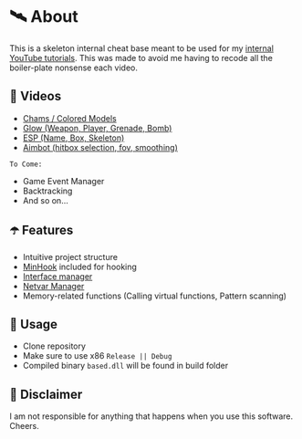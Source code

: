 ﻿# 🛰 About
This is a skeleton internal cheat base meant to be used for my [internal YouTube tutorials](https://www.youtube.com/watch?v=vF5fzIDUJVw&list=PLfXYbj_AHLD7I5NxCFHM2gYFihnDD0e5O). This was made to avoid me having to recode all the boiler-plate nonsense each video.

## 🌌 Videos
- [Chams / Colored Models](https://www.youtube.com/watch?v=xXhVCUieL08)
- [Glow (Weapon, Player, Grenade, Bomb)](https://www.youtube.com/watch?v=QU3SN2UIAe4)
- [ESP (Name, Box, Skeleton)](https://www.youtube.com/watch?v=ii7zhn6R9Ec)
- [Aimbot (hitbox selection, fov, smoothing)](https://youtu.be/uoEPIOj3vmc)

`To Come:`

- Game Event Manager
- Backtracking
- And so on...

## ☂️ Features
- Intuitive project structure
- [MinHook](https://github.com/TsudaKageyu/minhook) included for hooking
- [Interface manager](https://www.youtube.com/watch?v=C0wGdwnaArA)
- [Netvar Manager](https://www.youtube.com/watch?v=VCsNZ0GRVzo)
- Memory-related functions (Calling virtual functions, Pattern scanning)

## 🌠 Usage
- Clone repository
- Make sure to use x86 `Release || Debug`
- Compiled binary `based.dll` will be found in build folder

## 🗿 Disclaimer
I am not responsible for anything that happens when you use this software. Cheers.